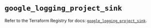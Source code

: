 # `google_logging_project_sink`

Refer to the Terraform Registry for docs: [`google_logging_project_sink`](https://registry.terraform.io/providers/hashicorp/google/6.30.0/docs/resources/logging_project_sink).
